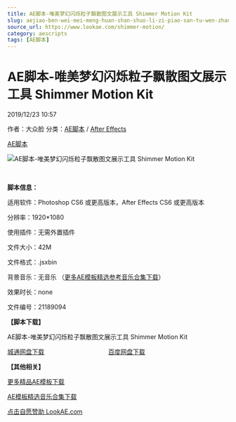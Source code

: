 ```yaml
---
title: AE脚本-唯美梦幻闪烁粒子飘散图文展示工具 Shimmer Motion Kit
slug: aejiao-ben-wei-mei-meng-huan-shan-shuo-li-zi-piao-san-tu-wen-zhan-shi-gong-ju-shimmer-motion-kit
source_url: https://www.lookae.com/shimmer-motion/
category: aescripts
tags: [AE脚本]
---
```

# AE脚本-唯美梦幻闪烁粒子飘散图文展示工具 Shimmer Motion Kit

2019/12/23 10:57

作者：大众脸
分类：[AE脚本](https://www.lookae.com/after-effects/aescripts/) / [After Effects](https://www.lookae.com/after-effects/)

[AE脚本](https://www.lookae.com/tag/ae%e8%84%9a%e6%9c%ac/)

![AE脚本-唯美梦幻闪烁粒子飘散图文展示工具 Shimmer Motion Kit](https://www.lookae.com/wp-content/uploads/2019/12/Shimmer-Motion-Kit.jpg "AE脚本-唯美梦幻闪烁粒子飘散图文展示工具 Shimmer Motion Kit-LookAE.com")

﻿

**脚本信息：**

适用软件：Photoshop CS6 或更高版本，After Effects CS6 或更高版本

分辨率：1920\*1080

使用插件：无需外置插件

文件大小：42M

文件格式：.jsxbin

背景音乐：无音乐 （[更多AE模板精选参考音乐合集下载](https://item.taobao.com/item.htm?spm=a1z10.1.w4004-2793089344.4.MUvxbV&id=37289930486)）

效果时长：none

文件编号：21189094

**【脚本下载】**

AE脚本-唯美梦幻闪烁粒子飘散图文展示工具 Shimmer Motion Kit

[城通网盘下载](https://tc5.us/file/680462-414743536)                                     [百度网盘下载](https://pan.baidu.com/s/1ybUDb4T9V7mVG2cfQ08erA)

**【其他相关】**

[更多精品AE模板下载](https://www.lookae.com/after-effects/other-after-effects/)

[AE模板精选音乐合集下载](https://item.taobao.com/item.htm?spm=a1z10.1.w4004-2793089344.4.MUvxbV&id=37289930486)

[点击自愿赞助 LookAE.com](https://www.lookae.com/sponsor/)
